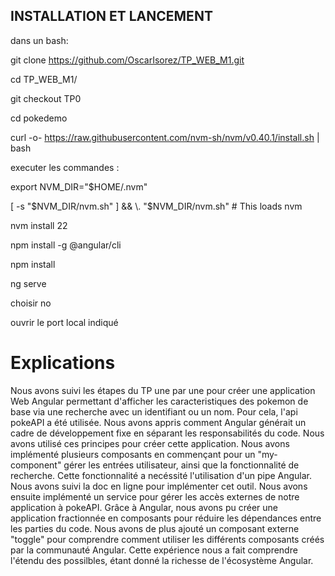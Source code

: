 ## INSTALLATION ET LANCEMENT
dans un bash:

git clone https://github.com/OscarIsorez/TP_WEB_M1.git

cd TP_WEB_M1/

git checkout TP0

cd pokedemo

curl -o- https://raw.githubusercontent.com/nvm-sh/nvm/v0.40.1/install.sh | bash

executer les commandes : 

export NVM_DIR="$HOME/.nvm"

[ -s "$NVM_DIR/nvm.sh" ] && \. "$NVM_DIR/nvm.sh"  # This loads nvm

nvm install 22

npm install -g @angular/cli

npm install

ng serve

choisir no

ouvrir le port local indiqué

# Explications 

Nous avons suivi les étapes du TP une par une pour créer une application Web Angular permettant d'afficher les caracteristiques des pokemon de base via une recherche avec un identifiant ou un nom. Pour cela, l'api pokeAPI a été utilisée. Nous avons appris comment Angular générait un cadre de développement fixe en séparant les responsabilités du code. Nous avons utilisé ces principes pour créer cette application. Nous avons implémenté plusieurs composants en commençant pour un "my-component" gérer les entrées utilisateur, ainsi que la fonctionnalité de recherche. Cette fonctionnalité a necéssité l'utilisation d'un pipe Angular. Nous avons suivi la doc en ligne pour implémenter cet outil. Nous avons ensuite implémenté un service pour gérer les accès externes de notre application à pokeAPI. Grâce à Angular, nous avons pu créer une application fractionnée en composants pour réduire les dépendances entre les parties du code. Nous avons de plus ajouté un composant externe "toggle" pour comprendre comment utiliser les différents composants créés par la communauté Angular. Cette expérience nous a fait comprendre l'étendu des possilbles, étant donné la richesse de l'écosystème Angular.


